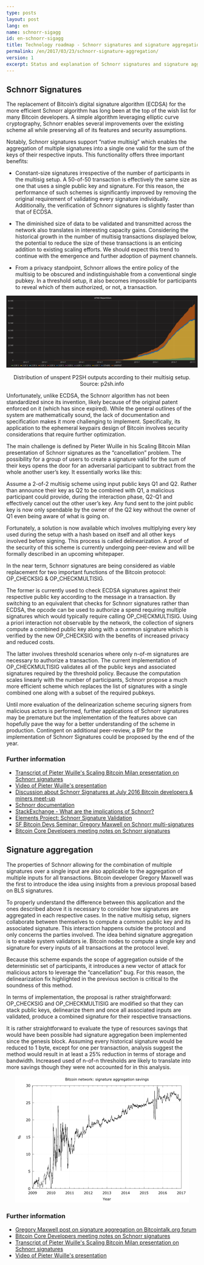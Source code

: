 ```yaml
---
type: posts
layout: post
lang: en
name: schnorr-sigagg
id: en-schnorr-sigagg
title: Technology roadmap - Schnorr signatures and signature aggregation
permalink: /en/2017/03/23/schnorr-signature-aggregation/
version: 1
excerpt: Status and explanation of Schnorr signatures and signature aggregation
---
```


## Schnorr Signatures

The replacement of Bitcoin’s digital signature algorithm (ECDSA) for the more efficient Schnorr algorithm has long been at the top of the wish list for many Bitcoin developers. A simple algorithm leveraging elliptic curve cryptography, Schnorr enables several improvements over the existing scheme all while preserving all of its features and security assumptions.

Notably, Schnorr signatures support “native multisig” which enables the aggregation of multiple signatures into a single one valid for the sum of the keys of their respective inputs. This functionality offers three important benefits: 

* Constant-size signatures irrespective of the number of participants in the multisig setup. A 50-of-50 transaction is effectively the same size as one that uses a single public key and signature. For this reason, the performance of such schemes is significantly improved by removing the original requirement of validating every signature individually. Additionally, the verification of Schnorr signatures is slightly faster than that of ECDSA.


* The diminished size of data to be validated and transmitted across the network also translates in interesting capacity gains. Considering the historical growth in the number of multisig transactions displayed below, the potential to reduce the size of these transactions is an enticing addition to existing scaling efforts. We should expect this trend to continue with the emergence and further adoption of payment channels.


* From a privacy standpoint, Schnorr allows the entire policy of the multisig to be obscured and indistinguishable from a conventional single pubkey. In a threshold setup, it also becomes impossible for participants to reveal which of them authorized, or not, a transaction. 


<p align="center">
  <img src="/assets/images/posts/utxo-repartition.png" alt="UTXO repartition">
</p>
<p align="center">
  Distribution of unspent P2SH outputs according to their multisig setup. Source: p2sh.info
</p>

Unfortunately, unlike ECDSA, the Schnorr algorithm has not been standardized since its invention, likely because of the original patent enforced on it (which has since expired). While the general outlines of the system are mathematically sound, the lack of documentation and specification makes it more challenging to implement. Specifically, its application to the ephemeral keypairs design of Bitcoin involves security considerations that require further optimization. 

The main challenge is defined by Pieter Wuille in his Scaling Bitcoin Milan presentation of Schnorr signatures as the “cancellation” problem. The possibility for a group of users to create a signature valid for the sum of their keys opens the door for an adversarial participant to subtract from the whole another user’s key. It essentially works like this:

Assume a 2-of-2 multisig scheme using input public keys Q1 and Q2. Rather than announce their key as Q2 to be combined with Q1, a malicious participant could provide, during the interaction phase, Q2-Q1 and effectively cancel out the other user’s key. Any fund sent to the joint public key is now only spendable by the owner of the Q2 key without the owner of Q1 even being aware of what is going on. 

Fortunately, a solution is now available which involves multiplying every key used during the setup with a hash based on itself and all other keys involved before signing. This process is called delinearization. A proof of the security of this scheme is currently undergoing peer-review and will be formally described in an upcoming whitepaper. 

In the near term, Schnorr signatures are being considered as viable replacement for two important functions of the Bitcoin protocol: OP_CHECKSIG & OP_CHECKMULTISIG. 

The former is currently used to check ECDSA signatures against their respective public key according to the message in a transaction. By switching to an equivalent that checks for Schnorr signatures rather than ECDSA, the opcode can be used to authorize a spend requiring multiple signatures which would typically require calling OP_CHECKMULTISIG. Using a priori interaction not observable by the network, the collection of signers compute a combined public key along with a common signature which is verified by the new OP_CHECKSIG with the benefits of increased privacy and reduced costs. 

The latter involves threshold scenarios where only n-of-m signatures are necessary to authorize a transaction. The current implementation of OP_CHECKMULTISIG validates all of the public keys and associated signatures required by the threshold policy. Because the computation scales linearly with the number of participants, Schnorr propose a much more efficient scheme which replaces the list of signatures with a single combined one along with a subset of the required pubkeys. 

Until more evaluation of the delinearization scheme securing signers from malicious actors is performed, further applications of Schnorr signatures may be premature but the implementation of the features above can hopefully pave the way for a better understanding of the scheme in production. Contingent on additional peer-review, a BIP for the implementation of Schnorr Signatures could be proposed by the end of the year. 

### Further information
  * [Transcript of Pieter Wuille's Scaling Bitcoin Milan presentation on Schnorr signatures](https://diyhpl.us/wiki/transcripts/scalingbitcoin/milan/schnorr-signatures/)
  * [Video of Pieter Wuille's presentation](https://youtu.be/_Z0ID-0DOnc?t=2297)
  * [Discussion about Schnorr Signatures at July 2016 Bitcoin developers & miners meet-up](http://diyhpl.us/wiki/transcripts/2016-july-bitcoin-developers-miners-meeting/dan-boneh/)
  * [Schnorr documentation](https://github.com/sipa/secp256k1/blob/968e2f415a5e764d159ee03e95815ea11460854e/src/modules/schnorr/schnorr.md)
  * [StackExchange - What are the implications of Schnorr?](http://bitcoin.stackexchange.com/questions/34288/what-are-the-implications-of-schnorr-signatures/35351#35351)
  * [Elements Project: Schnorr Signature Validation](https://www.elementsproject.org/elements/schnorr-signatures/)
  * [SF Bitcoin Devs Seminar: Gregory Maxwell on Schnorr multi-signatures](https://www.youtube.com/watch?v=TYQ-3VvNCHE)
  * [Bitcoin Core Developers meeting notes on Schnorr signatures](https://bitcoincore.org/logs/2016-05-zurich-meeting-notes.html)

## Signature aggregation

The properties of Schnorr allowing for the combination of multiple signatures over a single input are also applicable to the aggregation of multiple inputs for all transactions. Bitcoin developer Gregory Maxwell was the first to introduce the idea using insights from a previous proposal based on BLS signatures. 

To properly understand the difference between this application and the ones described above it is necessary to consider how signatures are aggregated in each respective cases. In the native multisig setup, signers collaborate between themselves to compute a common public key and its associated signature. This interaction happens outside the protocol and only concerns the parties involved. The idea behind signature aggregation is to enable system validators ie. Bitcoin nodes to compute a single key and signature for every inputs of all transactions at the protocol level. 

Because this scheme expands the scope of aggregation outside of the deterministic set of participants, it introduces a new vector of attack for malicious actors to leverage the “cancellation” bug. For this reason, the delinearization fix highlighted in the previous section is critical to the soundness of this method.  

In terms of implementation, the proposal is rather straightforward: OP_CHECKSIG and
OP_CHECKMULTISIG are modified so that they can stack public keys, delinearize them and once all associated inputs are validated, produce a combined signature for their respective transactions. 

It is rather straightforward to evaluate the type of resources savings that would have been possible had signature aggregation been implemented since the genesis block. Assuming every historical signature would be reduced to 1 byte, except for one per transaction, analysis suggest the method would result in at least a 25% reduction in terms of storage and bandwidth. Increased used of n-of-n thresholds are likely to translate into more savings though they were not accounted for in this analysis. 

<p align="center">
  <img src="/assets/images/posts/signature-agg-chart.png" alt="Schnorr signature addregation savings chart">
</p>

### Further information
  * [Gregory Maxwell post on signature aggregation on Bitcointalk.org forum](https://bitcointalk.org/index.php?topic=1377298.0)
  * [Bitcoin Core Developers meeting notes on Schnorr signatures](https://bitcoincore.org/logs/2016-05-zurich-meeting-notes.html)
  * [Transcript of Pieter Wuille's Scaling Bitcoin Milan presentation on Schnorr signatures](https://diyhpl.us/wiki/transcripts/scalingbitcoin/milan/schnorr-signatures/)
  * [Video of Pieter Wuille's presentation](https://youtu.be/_Z0ID-0DOnc?t=2297)
 

